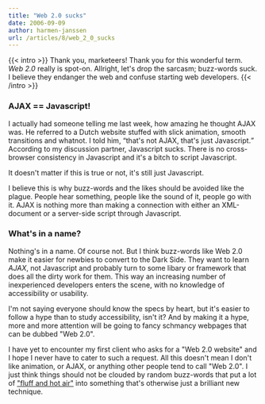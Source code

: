```yaml
---
title: "Web 2.0 sucks"
date: 2006-09-09
author: harmen-janssen
url: /articles/8/web_2_0_sucks
---
```


{{< intro >}}
Thank you, marketeers! Thank you for this wonderful term. <em>Web 2.0</em> really is spot-on. Allright, let's drop the sarcasm; buzz-words suck. I believe they endanger the web and confuse starting web developers.
{{< /intro >}}

### AJAX == Javascript!

 I actually had someone telling me last week, how amazing he thought AJAX was. He referred to a Dutch website stuffed with slick animation, smooth transitions and whatnot. I told him, <q>that's not AJAX, that's just Javascript.</q> According to my discussion partner, Javascript sucks. There is no cross-browser consistency in Javascript and it's a bitch to script Javascript.

It doesn't matter if this is true or not, it's still just Javascript.

I believe this is why buzz-words and the likes should be avoided like the plague. People hear something, people like the sound of it, people go with it. AJAX is nothing more than making a connection with either an XML-document or a server-side script through Javascript.

### What's in a name?

 Nothing's in a name. Of course not. But I think buzz-words like Web 2.0 make it easier for newbies to convert to the Dark Side. They want to learn _AJAX_, not Javascript and probably turn to some libary or framework that does all the dirty work for them. This way an increasing number of inexperienced developers enters the scene, with no knowledge of accessibility or usability.

 I'm not saying everyone should know the specs by heart, but it's easier to follow a hype than to study accessibility, isn't it? And by making it a hype, more and more attention will be going to fancy schmancy webpages that can be dubbed "Web 2.0".

 I have yet to encounter my first client who asks for a "Web 2.0 website" and I hope I never have to cater to such a request. All this doesn't mean I don't like animation, or AJAX, or anything other people tend to call "Web 2.0". I just think things should not be clouded by random buzz-words that put a lot of ["fluff and hot air"](http://www.sitepoint.com/article/application-fluff-hot-air "Visit Sitepoint's Web 2.0 article") into something that's otherwise just a brilliant new technique.